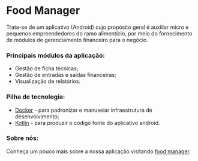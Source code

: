 # Food Manager

Trata-se de um aplicativo (Android) cujo propósito geral é auxiliar micro e pequenos empreendedores do ramo alimentício, 
por meio do fornecimento de módulos de gerenciamento financeiro para o negócio.

### Principais módulos da aplicação:
  - Gestão de ficha técnicas;
  - Gestão de entradas e saídas financeiras;
  - Visualização de relatórios.

### Pilha de tecnologia:

  - [Docker](https://www.docker.com/) - para padronizar e manuseiar infraestrutura de desenvolvimento;
  - [Kotlin](https://kotlinlang.org/) - para produzir o código fonte do aplicativo android.
  
### Sobre nós:

Conheça um pouco mais sobre a nossa aplicação visitando [food manager](https://thiagoonline5171.wixsite.com/food-manager).
